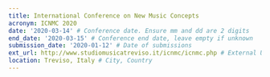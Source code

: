 ```yaml
---
title: International Conference on New Music Concepts
acronym: ICNMC 2020
date: '2020-03-14' # Conference date. Ensure mm and dd are 2 digits
end_date: '2020-03-15' # Conference end date, leave empty if unknown
submission_date: '2020-01-12' # Date of submissions
ext_url: http://www.studiomusicatreviso.it/icnmc/icnmc.php # External URL to conference website
location: Treviso, Italy # City, Country
---
```

